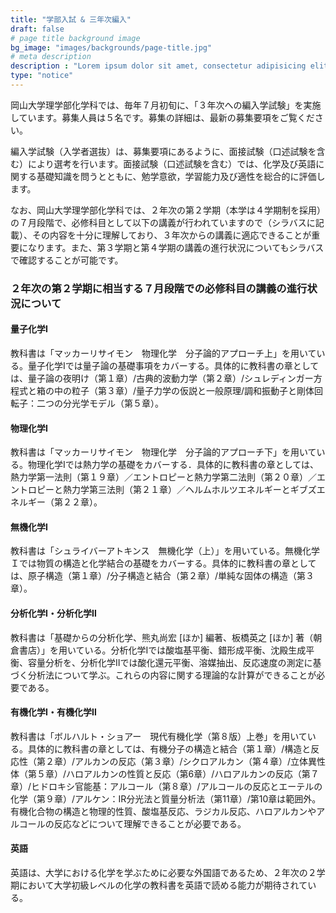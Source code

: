 ```yaml
---
title: "学部入試 & 三年次編入"
draft: false
# page title background image
bg_image: "images/backgrounds/page-title.jpg"
# meta description
description : "Lorem ipsum dolor sit amet, consectetur adipisicing elit, sed do eiusmod tempor incididunt ut labore. dolore magna aliqua. Ut enim ad minim veniam, quis nostrud."
type: "notice"
---
```


岡山大学理学部化学科では、毎年７月初旬に、「３年次への編入学試験」を実施しています。募集人員は５名です。募集の詳細は、最新の募集要項をご覧ください。

編入学試験（入学者選抜）は、募集要項にあるように、面接試験（口述試験を含む）により選考を行います。面接試験（口述試験を含む）では、化学及び英語に関する基礎知識を問うとともに、勉学意欲，学習能力及び適性を総合的に評価します。

なお、岡山大学理学部化学科では、２年次の第２学期（本学は４学期制を採用）の７月段階で、必修科目として以下の講義が行われていますので（シラバスに記載）、その内容を十分に理解しており、３年次からの講義に適応できることが重要になります。また、第３学期と第４学期の講義の進行状況についてもシラバスで確認することが可能です。

### ２年次の第２学期に相当する７月段階での必修科目の講義の進行状況について
#### 量子化学I

教科書は「マッカーリサイモン　物理化学　分子論的アプローチ上」を用いている。量子化学Iでは量子論の基礎事項をカバーする。具体的に教科書の章としては、量子論の夜明け（第１章）/古典的波動力学（第２章）/シュレディンガー方程式と箱の中の粒子（第３章）/量子力学の仮説と一般原理/調和振動子と剛体回転子：二つの分光学モデル（第５章）。

#### 物理化学I

教科書は「マッカーリサイモン　物理化学　分子論的アプローチ下」を用いている。物理化学Iでは熱力学の基礎をカバーする．具体的に教科書の章としては、熱力学第一法則（第１９章）／エントロピーと熱力学第二法則（第２０章）／エントロピーと熱力学第三法則（第２１章）／ヘルムホルツエネルギーとギブズエネルギー（第２２章）。

#### 無機化学I

教科書は「シュライバーアトキンス　無機化学（上）」を用いている。無機化学Ｉでは物質の構造と化学結合の基礎をカバーする。具体的に教科書の章としては、原子構造（第１章）/分子構造と結合（第２章）/単純な固体の構造（第３章）。

#### 分析化学I・分析化学Ⅱ

教科書は「基礎からの分析化学、熊丸尚宏 [ほか] 編著、板橋英之 [ほか] 著（朝倉書店）」を用いている。分析化学Iでは酸塩基平衡、錯形成平衡、沈殿生成平衡、容量分析を、分析化学Ⅱでは酸化還元平衡、溶媒抽出、反応速度の測定に基づく分析法について学ぶ。これらの内容に関する理論的な計算ができることが必要である。

#### 有機化学I・有機化学Ⅱ

教科書は「ボルハルト・ショアー　現代有機化学（第８版）上巻」を用いている。具体的に教科書の章としては、有機分子の構造と結合（第１章）/構造と反応性（第２章）/アルカンの反応（第３章）/シクロアルカン（第４章）/立体異性体（第５章）/ハロアルカンの性質と反応（第6章）/ハロアルカンの反応（第７章）/ヒドロキシ官能基：アルコール（第８章）/アルコールの反応とエーテルの化学（第９章）/アルケン：IR分光法と質量分析法（第11章）/第10章は範囲外。有機化合物の構造と物理的性質、酸塩基反応、ラジカル反応、ハロアルカンやアルコールの反応などについて理解できることが必要である。

#### 英語

英語は、大学における化学を学ぶために必要な外国語であるため、２年次の２学期において大学初級レベルの化学の教科書を英語で読める能力が期待されている。

